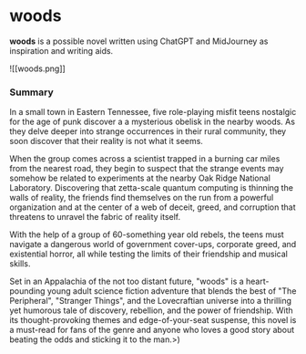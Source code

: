 # woods

**woods** is a possible novel written using ChatGPT and MidJourney as inspiration and writing aids.   

![[woods.png]]

### Summary

In a small town in Eastern Tennessee, five role-playing misfit teens nostalgic for the age of punk discover a a mysterious obelisk in the nearby woods.  As they delve deeper into strange occurrences in their rural community, they soon discover that their reality is not what it seems. 

When the group comes across a scientist trapped in a burning car miles from the nearest road, they begin to suspect that the strange events may somehow be related to experiments at the nearby Oak Ridge National Laboratory.  Discovering that zetta-scale quantum computing is thinning the walls of reality, the friends find themselves on the run from a powerful organization and at the center of a web of deceit, greed, and corruption that threatens to unravel the fabric of reality itself.

With the help of a group of 60-something year old rebels, the teens must navigate a dangerous world of government cover-ups, corporate greed, and existential horror, all while testing the limits of their friendship and musical skills.

Set in an Appalachia of the not too distant future, "woods" is a heart-pounding young adult science fiction adventure that blends the best of "The Peripheral", "Stranger Things", and the Lovecraftian universe into a thrilling yet humorous tale of discovery, rebellion, and the power of friendship. With its thought-provoking themes and edge-of-your-seat suspense, this novel is a must-read for fans of the genre and anyone who loves a good story about beating the odds and sticking it to the man.>)